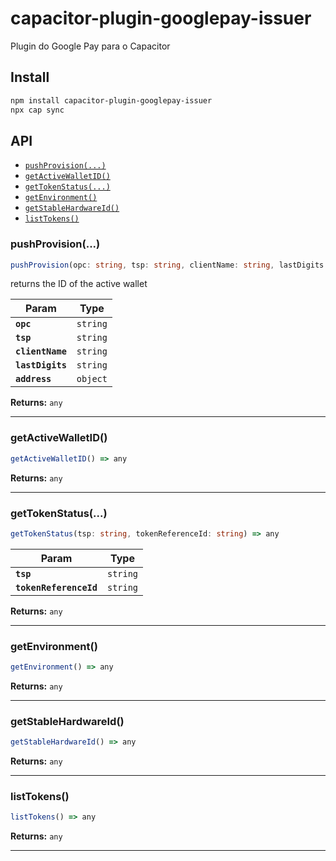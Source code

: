 # capacitor-plugin-googlepay-issuer

Plugin do Google Pay para o Capacitor

## Install

```bash
npm install capacitor-plugin-googlepay-issuer
npx cap sync
```

## API

<docgen-index>

* [`pushProvision(...)`](#pushprovision)
* [`getActiveWalletID()`](#getactivewalletid)
* [`getTokenStatus(...)`](#gettokenstatus)
* [`getEnvironment()`](#getenvironment)
* [`getStableHardwareId()`](#getstablehardwareid)
* [`listTokens()`](#listtokens)

</docgen-index>

<docgen-api>
<!--Update the source file JSDoc comments and rerun docgen to update the docs below-->

### pushProvision(...)

```typescript
pushProvision(opc: string, tsp: string, clientName: string, lastDigits: string, address: object) => any
```

returns the ID of the active wallet

| Param            | Type                |
| ---------------- | ------------------- |
| **`opc`**        | <code>string</code> |
| **`tsp`**        | <code>string</code> |
| **`clientName`** | <code>string</code> |
| **`lastDigits`** | <code>string</code> |
| **`address`**    | <code>object</code> |

**Returns:** <code>any</code>

--------------------


### getActiveWalletID()

```typescript
getActiveWalletID() => any
```

**Returns:** <code>any</code>

--------------------


### getTokenStatus(...)

```typescript
getTokenStatus(tsp: string, tokenReferenceId: string) => any
```

| Param                  | Type                |
| ---------------------- | ------------------- |
| **`tsp`**              | <code>string</code> |
| **`tokenReferenceId`** | <code>string</code> |

**Returns:** <code>any</code>

--------------------


### getEnvironment()

```typescript
getEnvironment() => any
```

**Returns:** <code>any</code>

--------------------


### getStableHardwareId()

```typescript
getStableHardwareId() => any
```

**Returns:** <code>any</code>

--------------------


### listTokens()

```typescript
listTokens() => any
```

**Returns:** <code>any</code>

--------------------

</docgen-api>
